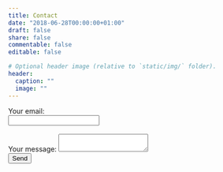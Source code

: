```yaml
---
title: Contact
date: "2018-06-28T00:00:00+01:00"
draft: false
share: false
commentable: false
editable: false

# Optional header image (relative to `static/img/` folder).
header:
  caption: ""
  image: ""
---
```


<form
  action="https://formspree.io/xrgyavgk"
  method="POST"
>
  <label>
    Your email:
<br>
    <input type="text" name="_replyto">
  </label>
  <br>
  <label>
<br>
    Your message:
    <textarea name="message"></textarea>
  </label>

  <!-- your other form fields go here -->
<br>
  <button type="submit">Send</button>
</form>
